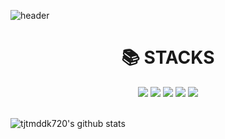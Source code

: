 ![header](https://capsule-render.vercel.app/api?type=waving&height=350&section=header&text=Welcome-nl-&desc=Seo%20SeungA's%20Github&descSize=25&fontSize=90&descAlign=70&fontAlignY=45&animation=blink&color=c7d3ef)
<br/> 
<div align=center><h1>📚 STACKS</h1></div>
<div align=center>
<img src="https://img.shields.io/badge/java-007396?style=for-the-badge&logo=java&logoColor=white">
<img src="https://img.shields.io/badge/mysql-4479A1?style=for-the-badge&logo=mysql&logoColor=white">
<img src="https://img.shields.io/badge/spring-6DB33F?style=for-the-badge&logo=spring&logoColor=white">
<img src="https://img.shields.io/badge/springboot-6DB33F?style=for-the-badge&logo=springboot&logoColor=white">
<img src="https://img.shields.io/badge/aws-232F3E?style=for-the-badge&logo=aws&logoColor=white">
</div>
<br/>

![tjtmddk720's github stats](https://github-readme-stats.vercel.app/api?username=tjtmddk720&show_icons=true&align=center)

